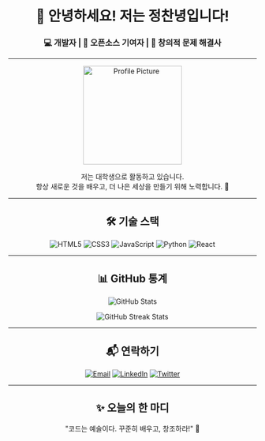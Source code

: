 <!-- 헤더 섹션 -->
<h1 align="center">👋 안녕하세요! 저는 정찬녕입니다!</h1>
<h3 align="center">💻 개발자 | 🌱 오픈소스 기여자 | 🎨 창의적 문제 해결사</h3>

---

<!-- 소개 섹션 -->
<p align="center">
  <img src="https://user-images.githubusercontent.com/your-profile-image.png" width="200" alt="Profile Picture">
</p>

<p align="center">
  저는 대학생으로 활동하고 있습니다. <br>
  항상 새로운 것을 배우고, 더 나은 세상을 만들기 위해 노력합니다. 🚀
</p>

---

<!-- 기술 스택 -->
<h2 align="center">🛠️ 기술 스택</h2>
<p align="center">
  <img src="https://img.shields.io/badge/HTML5-E34F26?style=for-the-badge&logo=html5&logoColor=white" alt="HTML5">
  <img src="https://img.shields.io/badge/CSS3-1572B6?style=for-the-badge&logo=css3&logoColor=white" alt="CSS3">
  <img src="https://img.shields.io/badge/JavaScript-F7DF1E?style=for-the-badge&logo=javascript&logoColor=black" alt="JavaScript">
  <img src="https://img.shields.io/badge/Python-3776AB?style=for-the-badge&logo=python&logoColor=white" alt="Python">
  <img src="https://img.shields.io/badge/React-61DAFB?style=for-the-badge&logo=react&logoColor=black" alt="React">
</p>

---

<!-- GitHub 통계 -->
<h2 align="center">📊 GitHub 통계</h2>
<p align="center">
  <img src="https://github-readme-stats.vercel.app/api?username=your-username&show_icons=true&theme=radical" alt="GitHub Stats">
</p>

<p align="center">
  <img src="https://github-readme-streak-stats.herokuapp.com/?user=your-username&theme=radical" alt="GitHub Streak Stats">
</p>

---

<!-- 연락처 -->
<h2 align="center">📬 연락하기</h2>
<p align="center">
  <a href="mailto:your-email@example.com"><img src="https://img.shields.io/badge/Email-D14836?style=for-the-badge&logo=gmail&logoColor=white" alt="Email"></a>
  <a href="https://linkedin.com/in/your-profile"><img src="https://img.shields.io/badge/LinkedIn-0077B5?style=for-the-badge&logo=linkedin&logoColor=white" alt="LinkedIn"></a>
  <a href="https://twitter.com/your-handle"><img src="https://img.shields.io/badge/Twitter-1DA1F2?style=for-the-badge&logo=twitter&logoColor=white" alt="Twitter"></a>
</p>

---

<!-- 재미 요소 -->
<h2 align="center">✨ 오늘의 한 마디</h2>
<p align="center">
  "코드는 예술이다. 꾸준히 배우고, 창조하라!" 🎨
</p>
